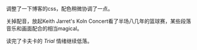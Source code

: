 调整了一下博客的css，配色稍微协调了一点。

关掉配音，放起Keith Jarret's Koln Concert看了半场八几年的篮球赛，某些段落
音乐和画面配合的相当magical。

读完了卡夫卡的 _Trial_ 情绪继续低落。

